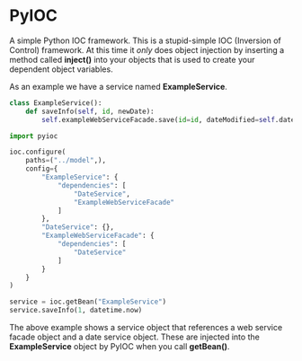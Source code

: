 # PyIOC

A simple Python IOC framework. This is a stupid-simple IOC (Inversion of Control) framework.
At this time it *only* does object injection by inserting a method called **inject()**
into your objects that is used to create your dependent object variables.

As an example we have a service named **ExampleService**.

```python
class ExampleService():
	def saveInfo(self, id, newDate):
		self.exampleWebServiceFacade.save(id=id, dateModified=self.dateService.toUTC(newDate))
```

```python
import pyioc

ioc.configure(
	paths=("../model",),
	config={
		"ExampleService": {
			"dependencies": [
				"DateService",
				"ExampleWebServiceFacade"
			]
		},
		"DateService": {},
		"ExampleWebServiceFacade": {
			"dependencies": [
				"DateService"
			]
		}
	}
)

service = ioc.getBean("ExampleService")
service.saveInfo(1, datetime.now)
```

The above example shows a service object that references a web service facade object
and a date service object. These are injected into the **ExampleService** object
by PyIOC when you call **getBean()**.
